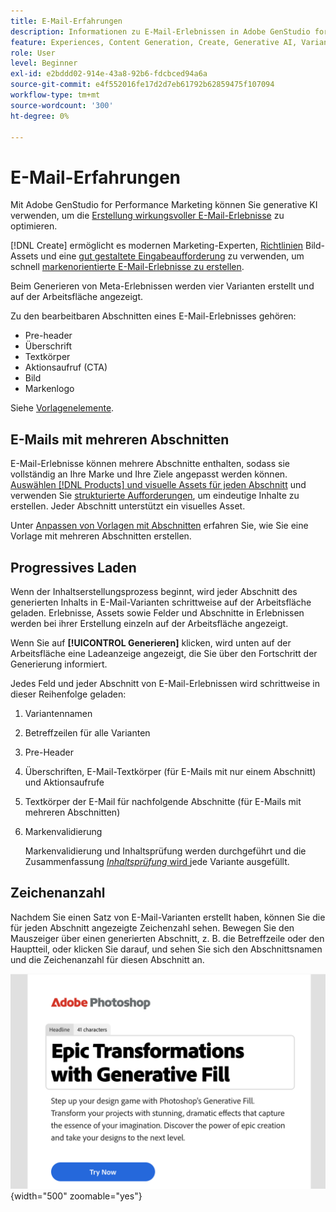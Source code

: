 ```yaml
---
title: E-Mail-Erfahrungen
description: Informationen zu E-Mail-Erlebnissen in Adobe GenStudio for Performance Marketing.
feature: Experiences, Content Generation, Create, Generative AI, Variant Generation
role: User
level: Beginner
exl-id: e2bddd02-914e-43a8-92b6-fdcbced94a6a
source-git-commit: e4f552016fe17d2d7eb61792b62859475f107094
workflow-type: tm+mt
source-wordcount: '300'
ht-degree: 0%

---
```


# E-Mail-Erfahrungen

Mit Adobe GenStudio for Performance Marketing können Sie generative KI verwenden, um die [Erstellung wirkungsvoller E-Mail-Erlebnisse](/help/user-guide/create/create-email-experience.md) zu optimieren.

[!DNL Create] ermöglicht es modernen Marketing-Experten, [Richtlinien](/help/user-guide/guidelines/overview.md) Bild-Assets und eine [gut gestaltete Eingabeaufforderung](/help/user-guide/effective-prompts.md) zu verwenden, um schnell [markenorientierte E-Mail-Erlebnisse zu erstellen](/help/user-guide/create/create-email-experience.md).

Beim Generieren von Meta-Erlebnissen werden vier Varianten erstellt und auf der Arbeitsfläche angezeigt.

Zu den bearbeitbaren Abschnitten eines E-Mail-Erlebnisses gehören:

* Pre-header
* Überschrift
* Textkörper
* Aktionsaufruf (CTA)
* Bild
* Markenlogo

Siehe [Vorlagenelemente](/help/user-guide/content/use-templates.md#template-elements).

<!-- ## Email capabilities

Content creators and marketers can produce brand-consistent email experiences in GenStudio for Performance Marketing. -->

## E-Mails mit mehreren Abschnitten

E-Mail-Erlebnisse können mehrere Abschnitte enthalten, sodass sie vollständig an Ihre Marke und Ihre Ziele angepasst werden können. [Auswählen [!DNL Products]  und visuelle Assets für jeden Abschnitt](/help/user-guide/create/create-email-experience.md#add-parameters) und verwenden Sie [strukturierte Aufforderungen](/help/user-guide/effective-prompts.md#structured-prompts), um eindeutige Inhalte zu erstellen. Jeder Abschnitt unterstützt ein visuelles Asset.

Unter [Anpassen von Vorlagen mit Abschnitten](/help/user-guide/content/customize-template.md#sections-or-groups) erfahren Sie, wie Sie eine Vorlage mit mehreren Abschnitten erstellen.

## Progressives Laden

Wenn der Inhaltserstellungsprozess beginnt, wird jeder Abschnitt des generierten Inhalts in E-Mail-Varianten schrittweise auf der Arbeitsfläche geladen. Erlebnisse, Assets sowie Felder und Abschnitte in Erlebnissen werden bei ihrer Erstellung einzeln auf der Arbeitsfläche angezeigt.

Wenn Sie auf **[!UICONTROL Generieren]** klicken, wird unten auf der Arbeitsfläche eine Ladeanzeige angezeigt, die Sie über den Fortschritt der Generierung informiert.

Jedes Feld und jeder Abschnitt von E-Mail-Erlebnissen wird schrittweise in dieser Reihenfolge geladen:

1. Variantennamen
1. Betreffzeilen für alle Varianten
1. Pre-Header
1. Überschriften, E-Mail-Textkörper (für E-Mails mit nur einem Abschnitt) und Aktionsaufrufe
1. Textkörper der E-Mail für nachfolgende Abschnitte (für E-Mails mit mehreren Abschnitten)
1. Markenvalidierung

   Markenvalidierung und Inhaltsprüfung werden durchgeführt und die Zusammenfassung [_Inhaltsprüfung_ wird ](/help/user-guide/guidelines/brand-validation.md#content-check-summary) jede Variante ausgefüllt.

## Zeichenanzahl

Nachdem Sie einen Satz von E-Mail-Varianten erstellt haben, können Sie die für jeden Abschnitt angezeigte Zeichenzahl sehen. Bewegen Sie den Mauszeiger über einen generierten Abschnitt, z. B. die Betreffzeile oder den Hauptteil, oder klicken Sie darauf, und sehen Sie sich den Abschnittsnamen und die Zeichenanzahl für diesen Abschnitt an.

![Zeichenanzahl](/help/assets/character-count.png){width="500" zoomable="yes"}
